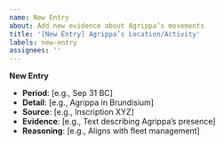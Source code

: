 ```yaml
---
name: New Entry
about: Add new evidence about Agrippa’s movements
title: '[New Entry] Agrippa’s Location/Activity'
labels: new-entry
assignees: ''
---
```


**New Entry**
- **Period**: [e.g., Sep 31 BC]
- **Detail**: [e.g., Agrippa in Brundisium]
- **Source**: [e.g., Inscription XYZ]
- **Evidence**: [e.g., Text describing Agrippa’s presence]
- **Reasoning**: [e.g., Aligns with fleet management]